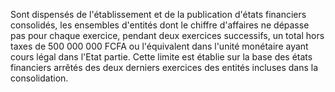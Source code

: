 Sont dispensés de l'établissement et de la publication d'états financiers consolidés, les ensembles d'entités dont le
chiffre d'affaires ne dépasse pas pour chaque exercice, pendant deux exercices successifs, un total hors taxes de
500 000 000 FCFA ou l'équivalent dans l'unité monétaire ayant cours légal dans l'Etat partie.
Cette limite est établie sur la base des états financiers arrêtés des deux derniers exercices des entités incluses
dans la consolidation.